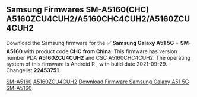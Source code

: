 <h2>Samsung Firmwares SM-A5160(CHC) A5160ZCU4CUH2/A5160CHC4CUH2/A5160ZCU4CUH2</h2>
Download the Samsung firmware for the ✅ <strong>Samsung Galaxy A51 5G </strong> ⭐ <strong>SM-A5160</strong> with product code <strong>CHC</strong> <strong> from China</strong>. This firmware has version number PDA <strong>A5160ZCU4CUH2</strong> and CSC A5160CHC4CUH2. The operating system of this firmware is Android R , with build date 2021-09-29. Changelist <strong>22453751</strong>.


[SM-A5160](https://samfirm.shop/samsung/model/SM-A5160)
[A5160ZCU4CUH2](https://samfirm.shop/samsung/pda/A5160ZCU4CUH2)
[Download Firmware Samsung Galaxy A51 5G SM-A5160](https://samfirm.shop/samsung/firmware/461198)
